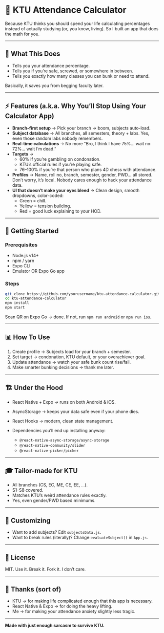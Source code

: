 
# 📱 KTU Attendance Calculator  

Because KTU thinks you should spend your life calculating percentages instead of actually studying (or, you know, living). So I built an app that does the math for you.  

---

## 🎯 What This Does  

- Tells you your attendance percentage.  
- Tells you if you’re safe, screwed, or somewhere in between.  
- Tells you exactly how many classes you can bunk or need to attend.  

Basically, it saves you from begging faculty later.  

---

## ⚡ Features (a.k.a. Why You’ll Stop Using Your Calculator App)  

- **Branch-first setup** → Pick your branch → boom, subjects auto-load.  
- **Subject database** → All branches, all semesters, theory + labs. Yes, even those random labs nobody remembers.  
- **Real-time calculations** → No more “Bro, I think I have 75%… wait no 72%… wait I’m dead.”  
- **Targets** →  
  - 60% if you’re gambling on condonation.  
  - KTU’s official rules if you’re playing safe.  
  - 76–100% if you’re that person who plans 4D chess with attendance.  
- **Profiles** → Name, roll no, branch, semester, gender, PWD… all stored. Don’t worry, it’s local. Nobody cares enough to hack your attendance data.  
- **UI that doesn’t make your eyes bleed** → Clean design, smooth dropdowns, color-coded:  
  - Green = chill.  
  - Yellow = tension building.  
  - Red = good luck explaining to your HOD.  

---

## 🚀 Getting Started  

### Prerequisites  
- Node.js v14+  
- npm / yarn  
- Expo CLI  
- Emulator OR Expo Go app  

### Steps  
```bash
git clone https://github.com/yourusername/ktu-attendance-calculator.git
cd ktu-attendance-calculator
npm install
npm start
````

Scan QR on Expo Go → done. If not, run `npm run android` or `npm run ios`.

---

## 📊 How To Use

1. Create profile → Subjects load for your branch + semester.
2. Set target → condonation, KTU default, or your overachiever goal.
3. Update attendance → watch your safe bunk count rise/fall.
4. Make smarter bunking decisions → thank me later.

---

## 🏗️ Under the Hood

* React Native + Expo → runs on both Android & iOS.
* AsyncStorage → keeps your data safe even if your phone dies.
* React Hooks → modern, clean state management.
* Dependencies you’ll end up installing anyway:

  * `@react-native-async-storage/async-storage`
  * `@react-native-community/slider`
  * `@react-native-picker/picker`

---

## 🎓 Tailor-made for KTU

* All branches (CS, EC, ME, CE, EE, …).
* S1–S8 covered.
* Matches KTU’s weird attendance rules exactly.
* Yes, even gender/PWD based minimums.

---

## 🔧 Customizing

* Want to add subjects? Edit `subjectsData.js`.
* Want to break rules (literally)? Change `evaluateSubject()` in `App.js`.

---

## 📄 License

MIT. Use it. Break it. Fork it. I don’t care.

---

## 🙏 Thanks (sort of)

* KTU → for making life complicated enough that this app is necessary.
* React Native & Expo → for doing the heavy lifting.
* Me → for making your attendance anxiety slightly less tragic.

---

**Made with just enough sarcasm to survive KTU.**

